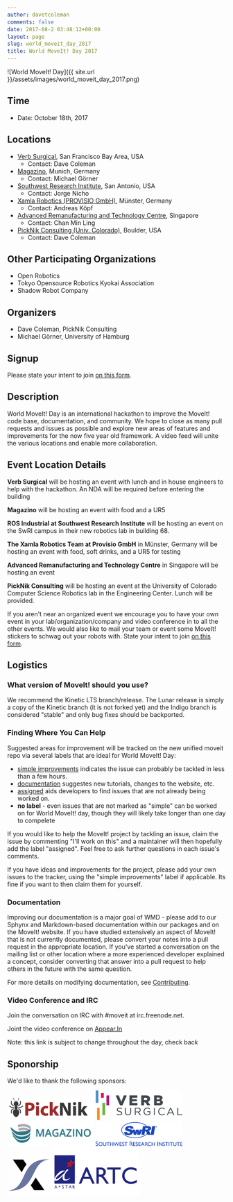 ```yaml
---
author: davetcoleman
comments: false
date: 2017-08-2 03:48:12+00:00
layout: page
slug: world_moveit_day_2017
title: World MoveIt! Day 2017
---
```


![World MoveIt! Day]({{ site.url }}/assets/images/world_moveit_day_2017.png)

## Time

  * Date: October 18th, 2017

## Locations

- [Verb Surgical](http://www.verbsurgical.com/), San Francisco Bay Area, USA
  - Contact: Dave Coleman
- [Magazino](https://www.magazino.eu/), Munich, Germany
  - Contact: Michael Görner
- [Southwest Research Institute](http://www.swri.org/ros-industrial), San Antonio, USA
  - Contact: Jorge Nicho
- [Xamla Robotics (PROVISIO GmbH)](http://xamla.com/en/), Münster, Germany
  - Contact: Andreas Köpf
- [Advanced Remanufacturing and Technology Centre](http://www.artc.a-star.edu.sg), Singapore
  - Contact: Chan Min Ling
- [PickNik Consulting (Univ. Colorado)](http://picknik.ai), Boulder, USA
  - Contact: Dave Coleman

## Other Participating Organizations

  * Open Robotics
  * Tokyo Opensource Robotics Kyokai Association
  * Shadow Robot Company

## Organizers

  * Dave Coleman, PickNik Consulting
  * Michael Görner, University of Hamburg

## Signup

Please state your intent to join [on this form](https://goo.gl/forms/Luia41ONpu1T0JJp2).

## Description

World MoveIt! Day is an international hackathon to improve the MoveIt! code base, documentation, and community. We hope to close as many pull requests and issues as possible and explore new areas of features and improvements for the now five year old framework. A video feed will unite the various locations and enable more collaboration.

## Event Location Details

**Verb Surgical** will be hosting an event with lunch and in house engineers to help with the hackathon. An NDA will be required before entering the building

**Magazino** will be hosting an event with food and a UR5

**ROS Industrial at Southwest Research Institute** will be hosting an event on the SwRI campus in their new robotics lab in building 68.

**The Xamla Robotics Team at Provisio GmbH** in Münster, Germany will be hosting an event with food, soft drinks, and a UR5 for testing

**Advanced Remanufacturing and Technology Centre** in Singapore will be hosting an event

**PickNik Consulting** will be hosting an event at the University of Colorado Computer Science Robotics lab in the Engineering Center. Lunch will be provided.

If you aren't near an organized event we encourage you to have your own event in your lab/organization/company and video conference in to all the other events. We would also like to mail your team or event some MoveIt! stickers to schwag out your robots with. State your intent to join [on this form](https://goo.gl/forms/Luia41ONpu1T0JJp2).

## Logistics

### What version of MoveIt! should you use?

We recommend the Kinetic LTS branch/release. The Lunar release is simply a copy of the Kinetic branch (it is not forked yet) and the Indigo branch is considered "stable" and only bug fixes should be backported.

### Finding Where You Can Help

Suggested areas for improvement will be tracked on the new unified moveit repo via several labels that are ideal for World MoveIt! Day:

- [simple improvements](https://github.com/ros-planning/moveit/issues?q=is%3Aopen+-label%3Aassigned+label%3A%22simple+improvements%22) indicates the issue can probably be tackled in less than a few hours.
- [documentation](https://github.com/ros-planning/moveit/issues?utf8=%E2%9C%93&q=is%3Aopen%20label%3Adocumentation%20-label%3Aassigned%20) suggestes new tutorials, changes to the website, etc.
- [assigned](https://github.com/ros-planning/moveit/issues?q=is%3Aopen+is%3Aissue+label%3Aassigned) aids developers to find issues that are not already being worked on.
- **no label** - even issues that are not marked as "simple" can be worked on for World MoveIt! day, though they will likely take longer than one day to compelete

If you would like to help the MoveIt! project by tackling an issue, claim the issue by commenting "I'll work on this" and a maintainer will then hopefully add the label "assigned". Feel free to ask further questions in each issue's comments.

If you have ideas and improvements for the project, please add your own issues to the tracker, using the "simple improvements" label if applicable. Its fine if you want to then claim them for yourself.

### Documentation

Improving our documentation is a major goal of WMD - please add to our Sphynx and Markdown-based documentation within our packages and on the MoveIt! website. If you have studied extensively an aspect of MoveIt! that is not currently documented, please convert your notes into a pull request in the appropriate location. If you've started a conversation on the mailing list or other location where a more experienced developer explained a concept, consider converting that answer into a pull request to help others in the future with the same question.

For more details on modifying documentation, see [Contributing](http://moveit.ros.org/documentation/contributing/).

### Video Conference and IRC

Join the conversation on IRC with #moveit at irc.freenode.net.

Joint the video conference on [Appear.In](https://appear.in/world-moveit-day)

Note: this link is subject to change throughout the day, check back

## Sponorship

We'd like to thank the following sponsors:

<img src="/assets/images/sponsors/picknik.png" width="200" css="margin-right:20px"/>

<img src="/assets/images/sponsors/verb_surgical.png" width="200" css="margin-right:20px"/>

<img src="/assets/images/sponsors/magazino.png" width="200" css="margin-right:20px"/>

<img src="/assets/images/sponsors/swri.png" width="200" css="margin-right:20px"/>

<img src="/assets/images/sponsors/xamla.png" width="100" css="margin-right:20px"/>

<img src="/assets/images/sponsors/astar.jpg" width="200" css="margin-right:20px"/>
